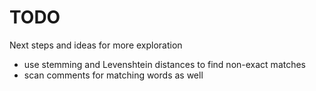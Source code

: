 TODO
====

Next steps and ideas for more exploration

 + use stemming and Levenshtein distances to find non-exact matches
 + scan comments for matching words as well
